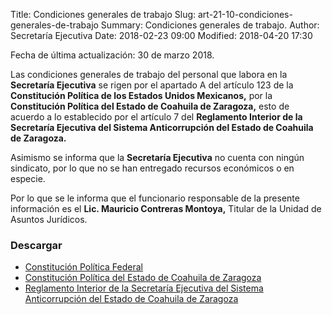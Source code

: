 Title: Condiciones generales de trabajo
Slug: art-21-10-condiciones-generales-de-trabajo
Summary: Condiciones generales de trabajo.
Author: Secretaría Ejecutiva
Date: 2018-02-23 09:00
Modified: 2018-04-20 17:30


Fecha de última actualización: 30 de marzo 2018.

Las condiciones generales de trabajo del personal que labora en la
**Secretaría Ejecutiva** se rigen por el apartado A del artículo 123 de
la **Constitución Política de los Estados Unidos Mexicanos,** por la
**Constitución Política del Estado de Coahuila de Zaragoza,** esto de
acuerdo a lo establecido por el artículo 7 del **Reglamento Interior de
la Secretaría Ejecutiva del Sistema Anticorrupción del Estado de
Coahuila de Zaragoza.**

Asimismo se informa que la **Secretaría Ejecutiva** no cuenta con ningún
sindicato, por lo que no se han entregado recursos económicos o en
especie.

Por lo que se le informa que el funcionario responsable de la presente
información es el **Lic. Mauricio Contreras Montoya,** Titular de la
Unidad de Asuntos Jurídicos.

### Descargar

* [Constitución Política Federal](../art-21-02-marco-normativo/constitucion-politica-federal.pdf)
* [Constitución Política del Estado de Coahuila de Zaragoza](../art-21-02-marco-normativo/constitucion-politica-del-estado-de-coahuila-de-zaragoza.pdf)
* [Reglamento Interior de la Secretaría Ejecutiva del Sistema Anticorrupción del Estado de Coahuila de Zaragoza](../art-21-02-marco-normativo/reglamento-interior-secretaria-ejecutiva-seacoahuila.pdf)
